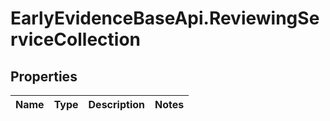 # EarlyEvidenceBaseApi.ReviewingServiceCollection

## Properties
Name | Type | Description | Notes
------------ | ------------- | ------------- | -------------

